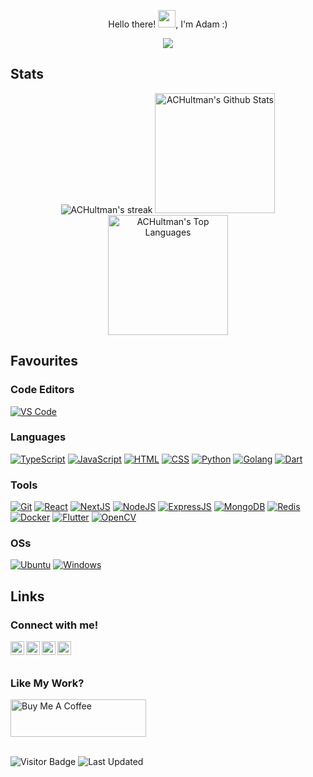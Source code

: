 <p align="center"> 
  Hello there! <img src="https://media.giphy.com/media/hvRJCLFzcasrR4ia7z/giphy.gif" width="28">, I'm Adam :)
</p>
<!-- Typing SVG by DenverCoder1 - https://github.com/DenverCoder1/readme-typing-svg -->
<p align="center">
 <img src="https://readme-typing-svg.herokuapp.com/?lines=Full-stack%20web%20and%20app%20developer;Experienced%20UI%2FUX%20Designer;5%2B%20years%20of%20coding%20experience;Always%20learning%20new%20things&font=Fira%20Code&center=true&width=440&height=45&color=f75c7e&vCenter=true&size=22"/>
</p>

## Stats

<p align="center">
  <img title="🔥 Get streak stats for your profile at git.io/streak-stats" alt="ACHultman's streak" src="https://github-readme-streak-stats.herokuapp.com/?user=achultman&theme=monokai-metallian&hide_border=true" />
  <img alt="ACHultman's Github Stats" src="https://denvercoder1-github-readme-stats.vercel.app/api/?username=achultman&show_icons=true&count_private=true&theme=react&hide_border=true&bg_color=1F222E&title_color=F85D7F&icon_color=F8D866" height="192px"/>
  <img alt="ACHultman's Top Languages" src="https://github-readme-stats.vercel.app/api/top-langs/?username=achultman&langs_count=8&layout=compact&theme=react&hide_border=true&bg_color=1F222E&title_color=F85D7F&icon_color=F8D866&hide=Jupyter%20Notebook" height="192px"/>
</p>

## Favourites

### Code Editors
[![VS Code](https://img.shields.io/badge/VSCode-%23007ACC?style=for-the-badge&logo=Visual-studio-code)](https://code.visualstudio.com/)

### Languages
[![TypeScript](https://img.shields.io/badge/TypeScript-%23007ACC?style=for-the-badge&logo=typescript&logoColor=ffffff)](https://www.typescriptlang.org/)
[![JavaScript](https://img.shields.io/badge/JavaScript-%23F7DF1C?style=for-the-badge&logo=javascript&logoColor=000000)](https://www.javascript.com/)
[![HTML](https://img.shields.io/badge/HTML-00ADD8?style=for-the-badge&logo=html5&logoColor=ffffff)](https://developer.mozilla.org/en-US/docs/Learn/Getting_started_with_the_web/HTML_basics)
[![CSS](https://img.shields.io/badge/CSS-00ADD8?style=for-the-badge&logo=CSS3&logoColor=ffffff)](https://developer.mozilla.org/en-US/docs/Web/CSS)
[![Python](https://img.shields.io/badge/Python-3776AB?style=for-the-badge&logo=python&logoColor=ffffff)](https://www.python.org/)
[![Golang](https://img.shields.io/badge/Golang-00ADD8?style=for-the-badge&logo=go&logoColor=ffffff)](https://golang.org/)
[![Dart](https://img.shields.io/badge/Dart-00ADD8?style=for-the-badge&logo=dart&logoColor=ffffff)](https://dart.dev/)

### Tools
[![Git](https://img.shields.io/badge/Git-%23F05032?style=for-the-badge&logo=git&logoColor=%23ffffff)](https://git-scm.com/)
[![React](https://img.shields.io/badge/React-2496ED?style=for-the-badge&logo=react&logoColor=ffffff)](https://reactjs.org/)
[![NextJS](https://img.shields.io/badge/Next.JS-2496ED?style=for-the-badge&logo=Next.JS&logoColor=ffffff)](https://nextjs.org/)
[![NodeJS](https://img.shields.io/badge/Node.JS-339933?style=for-the-badge&logo=Node.js&logoColor=white)](https://nodejs.org/)
[![ExpressJS](https://img.shields.io/badge/Express.JS-%23F05032?style=for-the-badge&logo=Express.JS&logoColor=%23ffffff)](https://expressjs.com/)
[![MongoDB](https://img.shields.io/badge/MongoDB-47A248?style=for-the-badge&logo=MongoDB&logoColor=ffffff)](https://www.mongodb.com/)
[![Redis](https://img.shields.io/badge/Redis-47A248?style=for-the-badge&logo=Redis&logoColor=ffffff)](https://www.Redis.com/)
[![Docker](https://img.shields.io/badge/Docker-2496ED?style=for-the-badge&logo=docker&logoColor=ffffff)](https://www.docker.com/)
[![Flutter](https://img.shields.io/badge/Flutter-2496ED?style=for-the-badge&logo=docker&logoColor=ffffff)](https://www.flutter.dev/)
[![OpenCV](https://img.shields.io/badge/OpenCV-2496ED?style=for-the-badge&logo=opencv&logoColor=ffffff)](https://opencv.org/)

### OSs
[![Ubuntu](https://img.shields.io/badge/Ubuntu-E95420?style=for-the-badge&logo=ubuntu&logoColor=white)](https://www.ubuntu.com/)
[![Windows](	https://img.shields.io/badge/Windows-0078D6?style=for-the-badge&logo=windows&logoColor=white)](https://www.microsoft.com/en-ca/windows/)

## Links

### Connect with me!

<a href="https://www.linkedin.com/in/adam-hultman/">
  <img align="left" alt="My LinkedIn" width="22px" src="https://cdn2.iconfinder.com/data/icons/social-media-2285/512/1_Linkedin_unofficial_colored_svg-128.png" />
</a>
<a href="https://www.instagram.com/adamog_/">
  <img align="left" alt="My Instagram" width="22px" src="https://cdn2.iconfinder.com/data/icons/social-media-2285/512/1_Instagram_colored_svg_1-128.png" />
</a>
<a href="https://twitter.com/HultmanAdam">
  <img align="left" alt="My Twitter" width="22px" src="https://cdn4.iconfinder.com/data/icons/social-media-flat-7/64/Social-media_Twitter-512.png" />
</a>
<a href="https://hultman.tech/">
  <img align="left" alt="My Website" width="22px" src="https://cdn4.iconfinder.com/data/icons/buno-info-signs/32/__link_broken_chain-128.png" />
</a>
<br/>
<br/>

### Like My Work?

<a href="https://www.buymeacoffee.com/adamh" target="_blank"><img src="https://cdn.buymeacoffee.com/buttons/v2/default-yellow.png" alt="Buy Me A Coffee" style="height: 60px !important;width: 217px !important;" ></a>
<br/>
<br/>


![Visitor Badge](https://visitor-badge.laobi.icu/badge?page_id=achultman.achultman)
![Last Updated](https://img.shields.io/github/last-commit/achultman/achultman?style=plastic)
<!--
**meerbahadin/meerbahadin** is a ✨ _special_ ✨ repository because its `README.md` (this file) appears on your GitHub profile.

Here are some ideas to get you started:

- 🔭 I’m currently working on ...
- 🌱 I’m currently learning ...
- 👯 I’m looking to collaborate on ...
- 🤔 I’m looking for help with ...
- 💬 Ask me about ...
- 📫 How to reach me: ...
- 😄 Pronouns: ...
- ⚡ Fun fact: ...
-->

<!--
**ACHultman/ACHultman** is a ✨ _special_ ✨ repository because its `README.md` (this file) appears on your GitHub profile.

Here are some ideas to get you started:

- 🔭 I’m currently working on ...
- 🌱 I’m currently learning ...
- 👯 I’m looking to collaborate on ...
- 🤔 I’m looking for help with ...
- 💬 Ask me about ...
- 📫 How to reach me: ...
- 😄 Pronouns: ...
- ⚡ Fun fact: ...
-->
